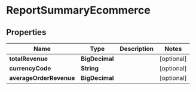 

# ReportSummaryEcommerce


## Properties

| Name | Type | Description | Notes |
|------------ | ------------- | ------------- | -------------|
|**totalRevenue** | **BigDecimal** |  |  [optional] |
|**currencyCode** | **String** |  |  [optional] |
|**averageOrderRevenue** | **BigDecimal** |  |  [optional] |



